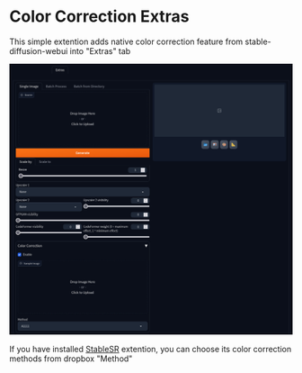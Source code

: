 # Color Correction Extras

This simple extention adds native color correction feature from stable-diffusion-webui into "Extras" tab

![](images/img1.jpg)

If you have installed [StableSR](https://github.com/pkuliyi2015/sd-webui-stablesr) extention, you can choose its color correction methods from dropbox "Method"
